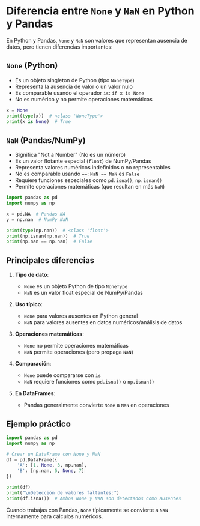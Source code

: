 # Diferencia entre `None` y `NaN` en Python y Pandas

En Python y Pandas, `None` y `NaN` son valores que representan ausencia de datos, pero tienen diferencias importantes:

## `None` (Python)

- Es un objeto singleton de Python (tipo `NoneType`)
- Representa la ausencia de valor o un valor nulo
- Es comparable usando el operador `is`: `if x is None`
- No es numérico y no permite operaciones matemáticas

```python
x = None
print(type(x))  # <class 'NoneType'>
print(x is None)  # True
```

## `NaN` (Pandas/NumPy)

- Significa "Not a Number" (No es un número)
- Es un valor flotante especial (`float`) de NumPy/Pandas
- Representa valores numéricos indefinidos o no representables
- No es comparable usando `==`: `NaN == NaN` es `False`
- Requiere funciones especiales como `pd.isna()`, `np.isnan()`
- Permite operaciones matemáticas (que resultan en más `NaN`)

```python
import pandas as pd
import numpy as np

x = pd.NA  # Pandas NA
y = np.nan  # NumPy NaN

print(type(np.nan))  # <class 'float'>
print(np.isnan(np.nan))  # True
print(np.nan == np.nan)  # False
```

## Principales diferencias

1. **Tipo de dato**:
   - `None` es un objeto Python de tipo `NoneType`
   - `NaN` es un valor float especial de NumPy/Pandas

2. **Uso típico**:
   - `None` para valores ausentes en Python general
   - `NaN` para valores ausentes en datos numéricos/análisis de datos

3. **Operaciones matemáticas**:
   - `None` no permite operaciones matemáticas
   - `NaN` permite operaciones (pero propaga `NaN`)

4. **Comparación**:
   - `None` puede compararse con `is`
   - `NaN` requiere funciones como `pd.isna()` o `np.isnan()`

5. **En DataFrames**:
   - Pandas generalmente convierte `None` a `NaN` en operaciones

## Ejemplo práctico

```python
import pandas as pd
import numpy as np

# Crear un DataFrame con None y NaN
df = pd.DataFrame({
    'A': [1, None, 3, np.nan],
    'B': [np.nan, 5, None, 7]
})

print(df)
print("\nDetección de valores faltantes:")
print(df.isna())  # Ambos None y NaN son detectados como ausentes
```

Cuando trabajas con Pandas, `None` típicamente se convierte a `NaN` internamente para cálculos numéricos.